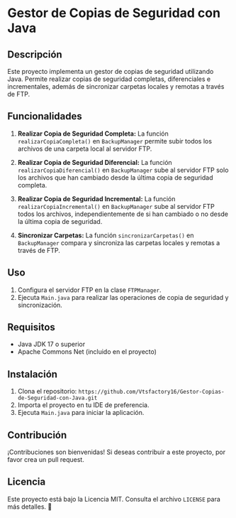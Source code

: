 # Gestor de Copias de Seguridad con Java

## Descripción
Este proyecto implementa un gestor de copias de seguridad utilizando Java. Permite realizar copias de seguridad completas, diferenciales e incrementales, además de sincronizar carpetas locales y remotas a través de FTP.

## Funcionalidades
1. **Realizar Copia de Seguridad Completa:**
   La función `realizarCopiaCompleta()` en `BackupManager` permite subir todos los archivos de una carpeta local al servidor FTP.

2. **Realizar Copia de Seguridad Diferencial:**
   La función `realizarCopiaDiferencial()` en `BackupManager` sube al servidor FTP solo los archivos que han cambiado desde la última copia de seguridad completa.

3. **Realizar Copia de Seguridad Incremental:**
   La función `realizarCopiaIncremental()` en `BackupManager` sube al servidor FTP todos los archivos, independientemente de si han cambiado o no desde la última copia de seguridad.

4. **Sincronizar Carpetas:**
   La función `sincronizarCarpetas()` en `BackupManager` compara y sincroniza las carpetas locales y remotas a través de FTP.

## Uso
1. Configura el servidor FTP en la clase `FTPManager`.
2. Ejecuta `Main.java` para realizar las operaciones de copia de seguridad y sincronización.

## Requisitos
- Java JDK 17 o superior
- Apache Commons Net (incluido en el proyecto)

## Instalación
1. Clona el repositorio: `https://github.com/Vtsfactory16/Gestor-Copias-de-Seguridad-con-Java.git`
2. Importa el proyecto en tu IDE de preferencia.
3. Ejecuta `Main.java` para iniciar la aplicación.

## Contribución
¡Contribuciones son bienvenidas! Si deseas contribuir a este proyecto, por favor crea un pull request.

## Licencia
Este proyecto está bajo la Licencia MIT. Consulta el archivo `LICENSE` para más detalles. 🚀
